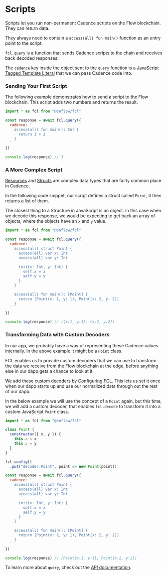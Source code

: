 # Scripts

Scripts let you run non-permanent Cadence scripts on the Flow blockchain. They can return data.

They always need to contain a `access(all) fun main()` function as an entry point to the script.

`fcl.query` is a function that sends Cadence scripts to the chain and receives back decoded responses.

The `cadence` key inside the object sent to the `query` function is a [JavaScript Tagged Template Literal](https://styled-components.com/docs/advanced#tagged-template-literals) that we can pass Cadence code into.

### Sending Your First Script

The following example demonstrates how to send a script to the Flow blockchain. This script adds two numbers and returns the result.

```javascript
import * as fcl from "@onflow/fcl"

const response = await fcl.query({
  cadence: `
    access(all) fun main(): Int {
      return 1 + 2
    }
  `
})

console.log(response) // 3
```

### A More Complex Script

[Resources](https://cadence-lang.org/docs/language/resources) and [Structs](https://cadence-lang.org/docs/language/composite-types#structures) are complex data types that are fairly common place in Cadence.

In the following code snippet, our script defines a struct called `Point`, it then returns a list of them.

The closest thing to a Structure in JavaScript is an object. In this case when we decode this response, we would be expecting to get back an array of objects, where the objects have an `x` and `y` value.

```javascript
import * as fcl from "@onflow/fcl"

const response = await fcl.query({
  cadence: `
    access(all) struct Point {
      access(all) var x: Int
      access(all) var y: Int

      init(x: Int, y: Int) {
        self.x = x
        self.y = y
      }
    }

    access(all) fun main(): [Point] {
      return [Point(x: 1, y: 1), Point(x: 2, y: 2)]
    }
  `
})

console.log(response) // [{x:1, y:1}, {x:2, y:2}]
```

### Transforming Data with Custom Decoders

In our app, we probably have a way of representing these Cadence values internally. In the above example it might be a `Point` class.

FCL enables us to provide custom decoders that we can use to transform the data we receive from the Flow blockchain at the edge, before anything else in our dapp gets a chance to look at it.

We add these custom decoders by [Configuring FCL](./configure-fcl.md).
This lets us set it once when our dapp starts up and use our normalized data through out the rest of our dapp.

In the below example we will use the concept of a `Point` again, but this time, we will add a custom decoder, that enables `fcl.decode` to transform it into a custom JavaScript `Point` class.

```javascript
import * as fcl from "@onflow/fcl"

class Point {
  constructor({ x, y }) {
    this.x = x
    this.y = y
  }
}

fcl.config()
  .put("decoder.Point", point => new Point(point))

const response = await fcl.query({
  cadence: `
    access(all) struct Point {
      access(all) var x: Int
      access(all) var y: Int

      init(x: Int, y: Int) {
        self.x = x
        self.y = y
      }
    }

    access(all) fun main(): [Point] {
      return [Point(x: 1, y: 1), Point(x: 2, y: 2)]
    }
  `
})

console.log(response) // [Point{x:1, y:1}, Point{x:2, y:2}]
```

To learn more about `query`, check out the [API documentation](./packages-docs/fcl/query.md).

